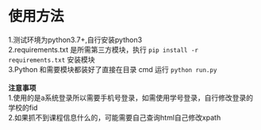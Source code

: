 使用方法<br>
========
1.测试环境为python3.7+,自行安装python3<br>
2.requirements.txt 是所需第三方模块，执行 `pip install -r requirements.txt` 安装模块<br>
3.Python 和需要模块都装好了直接在目录 cmd 运行 `python run.py`<br>
<br>
__注意事项__<br>
1.使用的是a系统登录所以需要手机号登录，如需使用学号登录，自行修改登录的学校的fid<br>
2.如果抓不到课程信息什么的，可能需要自己查询html自己修改xpath<br>
